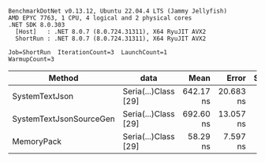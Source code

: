 ```

BenchmarkDotNet v0.13.12, Ubuntu 22.04.4 LTS (Jammy Jellyfish)
AMD EPYC 7763, 1 CPU, 4 logical and 2 physical cores
.NET SDK 8.0.303
  [Host]   : .NET 8.0.7 (8.0.724.31311), X64 RyuJIT AVX2
  ShortRun : .NET 8.0.7 (8.0.724.31311), X64 RyuJIT AVX2

Job=ShortRun  IterationCount=3  LaunchCount=1  
WarmupCount=3  

```
| Method                  | data                 | Mean      | Error     | StdDev   | Min       | Max       | Gen0   | Allocated |
|------------------------ |--------------------- |----------:|----------:|---------:|----------:|----------:|-------:|----------:|
| SystemTextJson          | Seria(...)Class [29] | 642.17 ns | 20.683 ns | 1.134 ns | 641.20 ns | 643.42 ns | 0.0038 |     392 B |
| SystemTextJsonSourceGen | Seria(...)Class [29] | 692.60 ns | 13.057 ns | 0.716 ns | 691.87 ns | 693.30 ns | 0.0048 |     464 B |
| MemoryPack              | Seria(...)Class [29] |  58.29 ns |  7.597 ns | 0.416 ns |  58.04 ns |  58.77 ns | 0.0014 |     120 B |
